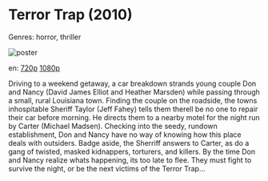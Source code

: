# Terror Trap (2010)

Genres: horror, thriller

![poster](http://image.tmdb.org/t/p/w500/fHici0a9mUWbWYfLZ4U0oy1ZRBv.jpg)

en:
  [720p](magnet:?xt=urn:btih:7c6dadd6b3eae923eebf29721d0008491b9432ab&dn=Terror+Trap+%282010%29+720p+BrRip+x264+-+YIFY&tr=udp%3A%2F%2Ftracker.openbittorrent.com%3A80%2Fannounce&tr=udp%3A%2F%2Fglotorrents.pw%3A6969%2Fannounce&tr=udp%3A%2F%2Ftracker.openbittorrent.com%3A80%2Fannounce&tr=udp%3A%2F%2Ftracker.opentrackr.org%3A1337%2Fannounce&tr=udp%3A%2F%2Fzer0day.to%3A1337%2Fannounce&tr=udp%3A%2F%2Ftracker.coppersurfer.tk%3A6969%2Fannounce)
  [1080p](magnet:?xt=urn:btih:7bc6d9e1c0e35ac14f95eb636018e50d76a715ea&dn=Terror+Trap+%282010%29+1080p+BrRip+x264+-+YIFY&tr=udp%3A%2F%2Ftracker.openbittorrent.com%3A80%2Fannounce&tr=udp%3A%2F%2Fglotorrents.pw%3A6969%2Fannounce&tr=udp%3A%2F%2Ftracker.openbittorrent.com%3A80%2Fannounce&tr=udp%3A%2F%2Ftracker.opentrackr.org%3A1337%2Fannounce&tr=udp%3A%2F%2Fzer0day.to%3A1337%2Fannounce&tr=udp%3A%2F%2Ftracker.coppersurfer.tk%3A6969%2Fannounce)
  


Driving to a weekend getaway, a car breakdown strands young couple Don and Nancy (David James Elliot and Heather Marsden) while passing through a small, rural Louisiana town. Finding the couple on the roadside, the towns inhospitable Sheriff Taylor (Jeff Fahey) tells them therell be no one to repair their car before morning. He directs them to a nearby motel for the night run by Carter (Michael Madsen). Checking into the seedy, rundown establishment, Don and Nancy have no way of knowing how this place deals with outsiders. Badge aside, the Sherriff answers to Carter, as do a gang of twisted, masked kidnappers, torturers, and killers. By the time Don and Nancy realize whats happening, its too late to flee. They must fight to survive the night, or be the next victims of the Terror Trap...